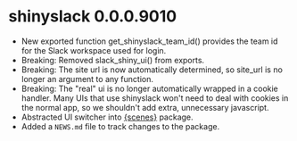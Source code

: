# shinyslack 0.0.0.9010

* New exported function get_shinyslack_team_id() provides the team id for the Slack workspace used for login.
* Breaking: Removed slack_shiny_ui() from exports.
* Breaking: The site url is now automatically determined, so site_url is no longer an argument to any function.
* Breaking: The "real" ui is no longer automatically wrapped in a cookie handler. Many UIs that use shinyslack won't need to deal with cookies in the normal app, so we shouldn't add extra, unnecessary javascript.
* Abstracted UI switcher into [{scenes}](https://github.com/shinyworks/scenes) package.
* Added a `NEWS.md` file to track changes to the package.
